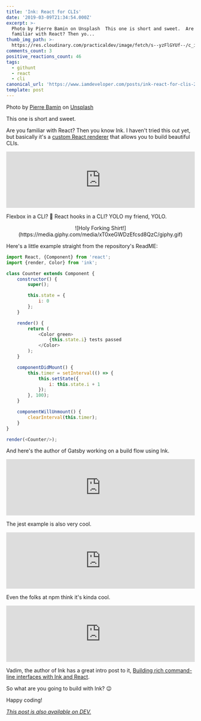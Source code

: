 ```yaml
---
title: 'Ink: React for CLIs'
date: '2019-03-09T21:34:54.000Z'
excerpt: >-
  Photo by Pierre Bamin on Unsplash  This one is short and sweet.  Are you
  familiar with React? Then yo...
thumb_img_path: >-
  https://res.cloudinary.com/practicaldev/image/fetch/s--yzFlGYUf--/c_imagga_scale,f_auto,fl_progressive,h_420,q_auto,w_1000/https://thepracticaldev.s3.amazonaws.com/i/ewrl8i5l3v9avgxpocjc.jpg
comments_count: 3
positive_reactions_count: 46
tags:
  - githunt
  - react
  - cli
canonical_url: 'https://www.iamdeveloper.com/posts/ink-react-for-clis-2l3b/'
template: post
---
```



Photo by [Pierre Bamin](https://unsplash.com/photos/-ltjzTfhpCI?utm_source=unsplash&utm_medium=referral&utm_content=creditCopyText) on [Unsplash](https://unsplash.com/?utm_source=unsplash&utm_medium=referral&utm_content=creditCopyText)

This one is short and sweet.

Are you familiar with React? Then you know Ink. I haven't tried this out yet, but basically it's a [custom React renderer](https://github.com/nitin42/Making-a-custom-React-renderer) that allows you to build beautiful CLIs.


<iframe class="liquidTag" src="https://dev.to/embed/github?args=https%3A%2F%2Fgithub.com%2Fvadimdemedes%2Fink" style="border: 0; width: 100%;"></iframe>


Flexbox in a CLI? 🤯 React hooks in a CLI? YOLO my friend, YOLO.

<center>
![Holy Forking Shirt!](https://media.giphy.com/media/xT0xeGWDzEfcsd8QzC/giphy.gif)
</center>

Here's a little example straight from the repository's ReadME:


```javascript
import React, {Component} from 'react';
import {render, Color} from 'ink';

class Counter extends Component {
	constructor() {
		super();

		this.state = {
			i: 0
		};
	}

	render() {
		return (
			<Color green>
				{this.state.i} tests passed
			</Color>
		);
	}

	componentDidMount() {
		this.timer = setInterval(() => {
			this.setState({
				i: this.state.i + 1
			});
		}, 100);
	}

	componentWillUnmount() {
		clearInterval(this.timer);
	}
}

render(<Counter/>);
```


And here's the author of Gatsby working on a build flow using Ink.


<iframe class="liquidTag" src="https://dev.to/embed/twitter?args=1104163517945397249" style="border: 0; width: 100%;"></iframe>


The jest example is also very cool.


<iframe class="liquidTag" src="https://dev.to/embed/replit?args=%40vadimdemedes%2Fink-jest-demo" style="border: 0; width: 100%;"></iframe>


Even the folks at npm think it's kinda cool.


<iframe class="liquidTag" src="https://dev.to/embed/twitter?args=1103347697107361792" style="border: 0; width: 100%;"></iframe>


Vadim, the author of Ink has a great intro post to it, [Building rich command-line interfaces with Ink and React](https://vadimdemedes.com/posts/building-rich-command-line-interfaces-with-ink-and-react).

So what are you going to build with Ink? 😉

Happy coding!

*[This post is also available on DEV.](https://dev.to/nickytonline/ink-react-for-clis-2l3b)*


<script>
const parent = document.getElementsByTagName('head')[0];
const script = document.createElement('script');
script.type = 'text/javascript';
script.src = 'https://cdnjs.cloudflare.com/ajax/libs/iframe-resizer/4.1.1/iframeResizer.min.js';
script.charset = 'utf-8';
script.onload = function() {
    window.iFrameResize({}, '.liquidTag');
};
parent.appendChild(script);
</script>    
